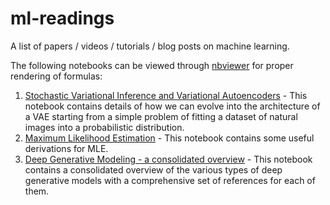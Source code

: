 # ml-readings
A list of papers / videos / tutorials / blog posts on machine learning.

The following notebooks can be viewed through [nbviewer](https://nbviewer.jupyter.org) for proper rendering of formulas:

1. [Stochastic Variational Inference and Variational Autoencoders](https://nbviewer.jupyter.org/github/debasishg/ml-readings/blob/master/StochasticVIAndVAE.ipynb?flush_cache=true) - This notebook contains details of how we can evolve into the architecture of a VAE starting from a simple problem of fitting a dataset of natural images into a probabilistic distribution.
2. [Maximum Likelihood Estimation](https://nbviewer.jupyter.org/github/debasishg/ml-readings/blob/master/MLE.ipynb?flush_cache=true) - This notebook contains some useful derivations for MLE.
3. [Deep Generative Modeling - a consolidated overview](https://nbviewer.jupyter.org/github/debasishg/ml-readings/blob/master/Generative.ipynb) - This notebook contains a consolidated overview of the various types of deep generative models with a comprehensive set of references for each of them.